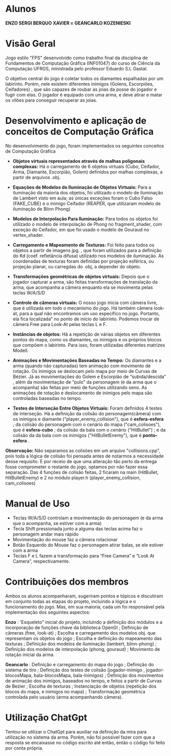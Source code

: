 
# Alunos
**ENZO SERGI BERQUO XAVIER** e 
**GEANCARLO KOZENIESKI**


# Visão Geral 

Jogo estilo "FPS" desenvolvido como trabalho final da disciplina de Fundamentos de Computação Gráfica (INF01047) do curso de Ciência da Computação UFRGS, ministrada pelo 
professor Eduardo S.L Gastal. 

O objetivo central do jogo é coletar todos os diamantes espalhadas por um labirinto. Porém, nele existem diferentes inimigos (Golens, Escorpiões, Ceifadores) , que são capazes de roubar as joias da posse do jogador e fugir com elas.
O jogador é equipado com uma arma, e deve atirar e matar os vilões para conseguir recuperar as joias.

# Desenvolvimento e aplicação de conceitos de Computação Gráfica

No desenvolvimento do jogo, foram implementados os seguintes conceitos de Computação Gráfica

- **Objetos virtuais representados através de malhas poligonais complexas:**
   Há o carregamento de 6 objetos virtuais (Cubo, Ceifador, Arma,  Diamante, Escorpião, Golem) definidos por malhas complexas, a partir de arquivos .obj. 


- **Equações de Modelos de Iluminação de Objetos Virtuais:**
Para a iluminação da maioria dos objetos, foi utilizado o modelo de iluminação de Lambert visto em aula; as únicas exceções foram o Cubo Falso (FAKE_CUBE) e o inimigo Ceifador (REAPER, que utilizaram modelo de iluminação de Blinn Phong)


- **Modelos de Interpolação Para Iluminação:**
Para todos os objetos foi utilizado o modelo de interpolação de Phong no fragment_shader, com exceção do Ceifador, em que foi usado o modelo de Gouraud no vertex_shader.


- **Carregamento e Mapeamento de Texturas:**
Foi feito para todos os objetos a partir de imagens jpg. , que foram utilizados para a definição do Kd (coef. refletância difusa) utilizado nos modelos de iluminação. As coordenadas de texturas foram definidas por projeção esférica, ou projeção planar, ou carregdas do .obj, a depender do objeto.


- **Transformações geométricas de objetos virtuais:**
Depois que o jogador capturar a arma, são feitas  transformações de translação da arma, que acompanha a câmera enquanto ela se movimenta pelas teclas W/A/S/D


- **Controle de câmeras virtuais:**
O nosso jogo inicia com câmera livre, que é utilizada em todo o mecanismo do jogo. Há também câmera look-at, para a qual não encontramos um uso específico no jogo. Portanto, ela fica localizada” no ponto de início do labirinto. Podemos trocar de câmera Free para Look-At pelas teclas L e F.


- **Instâncias de objetos:**
Há a repetição de várias objetos em diferentes pontos do mapa, como os diamantes, os inimigos e os próprios blocos que compõem o labirinto. Para isso, foram utilizadas diferentes matrizes Modell.


- **Animações e Movimentações Baseadas no Tempo:**
Os diamantes e a arma (quando não capturadas) tem animação com movimento de rotação. Os inimigos se deslocam pelo mapa por meio de Curvas de Bézier. Já as movimentações do Golem e Escorpião de “subida/descida” , além da movimentação de “pulo” da personagem (e da arma que o acompanha) são feitas por meio de funções utilizando seno.
As animações de rotação e deslocamento de inimigos pelo mapa são controladas baseadas no tempo.


 - **Testes de Interseção Entre Objetos Virtuais:** Foram definidos 4 testes de interseção. Há a definição da colisão do personagem(câmera) com os inimigos e diamante ("player_enemy_collision"), que é **esfera-esfera** ; da colisão do personagem com o cenário do mapa ("cam_colisoes"), que é **esfera-cubo** ; da colisão da bala com o cenário ("HitBullet") ; e da colisão da da bala com os inimigos ("HitBulletEnemy"), que é **ponto-esfera** . 



**Observação:** Não separamos as colisões em um arquivo "collisions.cpp", pois toda a lógica de colisão foi pensada antes de notarmos a necessidade desse requisito. E por receio de que uma alteração tão perto da entrega fosse comprometer o restante do jogo, optamos por não fazer essa separação. Das 4 funções de colisão feitas, 2 ficaram na main (HitBullet, HitBulletEnemy) e 2 no módulo player.h (player_enemy_collision, cam_colisoes)



# Manual de Uso

- Teclas W/A/S/D controlam a movimentação do personagem (e da arma que o acompanha, se estiver com a arma)
- Tecla Shift pressionada junto a alguma das teclas acima faz o personagem andar mais rápido
- Movimentação do mouse faz a câmera rotacionar
- Botão Esquerdo do Mouse faz o personagem atirar balas, se ele estiver com a arma
- Teclas F e L fazem a transformação para “Free Camera” e “Look At Camera”, respectivamente.




# Contribuições dos membros

Ambos os alunos acompanharam, sugeriram pontos e tópicos e discutiram em conjunto todas as etapas do projeto, incluindo a lógica e o funcionamento do jogo.
Mas, em sua maioria, cada um foi responsável pela implementação dos seguintes aspectos:

**Enzo** : 'Esqueleto" inicial do projeto, incluindo a definição dos módulos e a incorporação de funções chave da biblioteca OpenGl ;
            Definição de câmeras (free, look-at) ;
            Escolha e carregamento dos modelos obj. que representam os objetos do jogo ;
            Escolha e definição do mapeamento das texturas ;
            Definição dos modelos de iluminação (lambert, blinn-phong) ;
            Definição dos modelos de interpolação (phong, gouraud) ;
             Movimento de rotação inicial da arma.


**Geancarlo** : Definição e carregamento do mapa do jogo ;
                Definição do sistema de tiro ;
                Definição dos testes de colisão (jogador-inimigo , jogador-blocosMapa, bala-blocosMapa, bala-Inimigos) ;
                Definição dos movimentos de animação dos inimigos, baseados no tempo, e feitos a partir de Curvas de Bezier ;
                Escolha de texturas ;
                Instanciação de objetos (repetição dos blocos do mapa, e inimigos no mapa) ;
                Transformação geométrica controlada pelo usuário (arma acompanhando câmera).


# Utilização ChatGpt

Tentou-se utilizar o ChatGpt para  auxiliar na definição da mira para utilização no sistema da arma. Porém, não foi possível fazer com que a resposta se encaixasse
no código escrito até então, então o código foi feito por conta própria.




